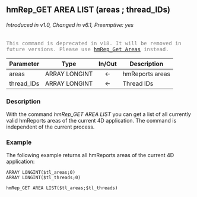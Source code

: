 ## hmRep_GET AREA LIST (areas ; thread_IDs)
###### Introduced in v1.0, Changed in v6.1, Preemptive: yes

<span style="color:gray;font-family:monospace">This command is deprecated in v18. It will be removed in future versions. Please use [hmRep_Get Areas](hmRep_GetAreas.md) instead.</span>

|Parameter|Type|In/Out|Description
|--- |---|:---:|---
|areas|ARRAY LONGINT|←|hmReports areas
|thread_IDs|ARRAY LONGINT|←|Thread IDs

### Description
With the command *hmRep_GET AREA LIST* you can get a list of all currently valid hmReports areas of the current 4D application. The command is independent of the current process.

### Example
The following example returns all hmReports areas of the current 4D application:

```4d
ARRAY LONGINT($tl_areas;0)
ARRAY LONGINT($tl_threads;0)

hmRep_GET AREA LIST($tl_areas;$tl_threads)
```

